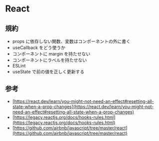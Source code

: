 # React

## 規約

- props に依存しない関数、変数はコンポーネントの外に書く
- useCallback をどう使うか
- コンポーネントに margin を持たせない
- コンポーネントにラベルを持たせない
- ESLint
- useState で前の値を正しく更新する

## 参考

- [https://react.dev/learn/you-might-not-need-an-effect#resetting-all-state-when-a-prop-changes](https://react.dev/learn/you-might-not-need-an-effect#resetting-all-state-when-a-prop-changes)
- [https://legacy.reactjs.org/docs/hooks-rules.html](https://legacy.reactjs.org/docs/hooks-rules.html)
- [https://github.com/airbnb/javascript/tree/master/react](https://github.com/airbnb/javascript/tree/master/react)
